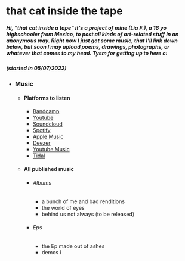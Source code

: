 # that cat inside the tape
##### Hi, "that cat inside a tape" it's a project of mine (Lia F.), a 16 yo highschooler from Mexico, to post all kinds of art-related stuff in an anonymous way. Right now I just got some music, that I'll link down below, but soon I may upload poems, drawings, photographs, or whatever that comes to my head. Tysm for getting up to here c:
##### (started in 05/07/2022)

 - ### Music
    - #### Platforms to listen
      - [Bandcamp](https://thatcatinsidethetape.bandcamp.com/)
      - [Youtube](https://www.youtube.com/channel/UC42_Y9btjEoxBUwrgx3j39Q)
      - [Soundcloud](https://soundcloud.com/that-cat-inside-the-tape)
      - [Spotify](https://open.spotify.com/artist/4DvbXIXYHV8G5JE6CexiXL)
      - [Apple Music](https://music.apple.com/us/artist/that-cat-inside-the-tape/1633955923)
      - [Deezer](https://www.deezer.com/en/artist/176144667)
      - [Youtube Music](https://music.youtube.com/playlist?list=OLAK5uy_nyiw7T0cExXTkBdfndWh8QUOyAuQBK5-w)
      - [Tidal](https://tidal.com/browse/artist/33162641)
    - #### All published music
      * ###### Albums
        * a bunch of me and bad renditions
        * the world of eyes 
        * behind us not always (to be released)
      * ###### Eps
        * the Ep made out of ashes
        * demos i

